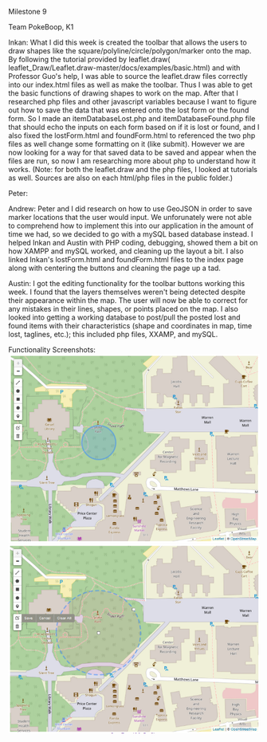 Milestone 9

Team PokeBoop, K1

Inkan:
What I did this week is created the toolbar that allows the users to draw shapes like the square/polyline/circle/polygon/marker onto the map. By following the tutorial provided by leaflet.draw( leaflet_Draw/Leaflet.draw-master/docs/examples/basic.html) and with Professor Guo's help, I was able to source the leaflet.draw files correctly into our index.html files as well as make the toolbar. Thus I was able to get the basic functions of drawing shapes to work on the map. After that I researched php files and other javascript variables because I want to figure out how to save the data that was entered onto the lost form or the found form. So I made an itemDatabaseLost.php and itemDatabaseFound.php file that should echo the inputs on each form based on if it is lost or found, and I also fixed the lostForm.html and foundForm.html to referenced the two php files as well change some formatting on it (like submit). However we are now looking for a way for that saved data to be saved and appear when the files are run, so now I am researching more about php to understand how it works. (Note: for both the leaflet.draw and the php files, I looked at tutorials as well. Sources are also on each html/php files in the public folder.)

Peter:

Andrew:
Peter and I did research on how to use GeoJSON in order to save marker locations that the user would input. We unforunately were not able to comprehend how to implement this into our application in the amount of time we had, so we decided to go with a mySQL based database instead. I helped Inkan and Austin with PHP coding, debugging, showed them a bit on how XAMPP and mySQL worked, and cleaning up the layout a bit. I also linked Inkan's lostForm.html and foundForm.html files to the index page along with centering the buttons and cleaning the page up a tad. 

Austin:
I got the editing functionality for the toolbar buttons working this week. I found that the layers themselves weren't being detected despite their appearance within the map. The user will now be able to correct for any mistakes in their lines, shapes, or points placed on the map. I also looked into getting a working database to post/pull the posted lost and found items with their characteristics (shape and coordinates in map, time lost, taglines, etc.); this included php files, XXAMP, and mySQL.

Functionality Screenshots:
![Toolbar-created circle](https://github.com/Laverii/PokeBoops/blob/master/markdown/M9Function1.PNG)
![Toolbar-edited circle](https://github.com/Laverii/PokeBoops/blob/master/markdown/M9Function2.PNG)